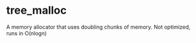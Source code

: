 # tree_malloc
A memory allocator that uses doubling chunks of memory. Not optimized, runs in O(nlogn)

